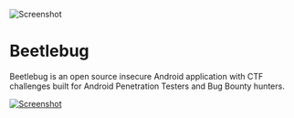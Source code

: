 ![Screenshot](https://hafiz.ng/wp-content/uploads/2022/03/github_header.png)

# Beetlebug
Beetlebug is an open source insecure Android application with CTF challenges built for Android Penetration Testers and Bug Bounty hunters.




[![Screenshot](https://hafiz.ng/wp-content/uploads/2022/03/beetlebug-button-e1647254402542.png)](https://pages.github.com/)
